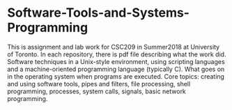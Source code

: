 # Software-Tools-and-Systems-Programming
This is assignment and lab work for CSC209 in Summer2018 at University of Toronto.
In each repository, there is pdf file describing what the work did.
Software techniques in a Unix-style environment, using scripting languages and a machine-oriented programming language (typically C). What goes on in the operating system when programs are executed. Core topics: creating and using software tools, pipes and filters, file processing, shell programming, processes, system calls, signals, basic network programming.
